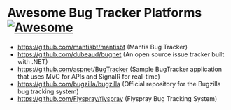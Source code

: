 # Awesome Bug Tracker Platforms [![Awesome](https://cdn.rawgit.com/sindresorhus/awesome/d7305f38d29fed78fa85652e3a63e154dd8e8829/media/badge.svg)](https://github.com/We5ter/Awesome-Platforms)

- https://github.com/mantisbt/mantisbt (Mantis Bug Tracker)
- https://github.com/dubeaud/bugnet (An open source issue tracker built with .NET)
- https://github.com/aspnet/BugTracker (Sample BugTracker application that uses MVC for APIs and SignalR for real-time)
- https://github.com/bugzilla/bugzilla (Official repository for the Bugzilla bug tracking system)
- https://github.com/Flyspray/flyspray (Flyspray Bug Tracking System)

 
